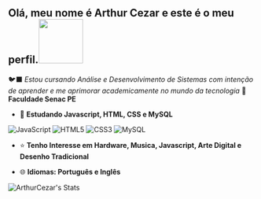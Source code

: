 # <h2> Olá, meu nome é Arthur Cezar e este é o meu perfil.<img src="https://64.media.tumblr.com/484f9fb14873e38445f9ed1ff67d9ca0/tumblr_opwb97GKDa1w1kerio1_400.gif" width=90px>
🐦‍⬛ *Estou cursando Análise e Desenvolvimento de Sistemas com intenção de aprender e me aprimorar academicamente no mundo da tecnologia*
     📖 **Faculdade Senac PE**
- 🌱 **Estudando Javascript, HTML, CSS e MySQL**

![JavaScript](https://img.shields.io/badge/javascript-%23323330.svg?style=for-the-badge&logo=javascript&logoColor=%23F7DF1E) ![HTML5](https://img.shields.io/badge/html5-%23E34F26.svg?style=for-the-badge&logo=html5&logoColor=white) ![CSS3](https://img.shields.io/badge/css3-%231572B6.svg?style=for-the-badge&logo=css3&logoColor=white) ![MySQL](https://img.shields.io/badge/mysql-4479A1.svg?style=for-the-badge&logo=mysql&logoColor=white) 

 
- ⭐ **Tenho Interesse em Hardware, Musica, Javascript, Arte Digital e Desenho Tradicional**
   
- 🌐 **Idiomas: Português e Inglês**
  
![ArthurCezar's Stats](https://github-readme-stats.vercel.app/api?username=ArthurCezar&theme=nightowl&show_icons=true&hide_border=false&count_private=true)



